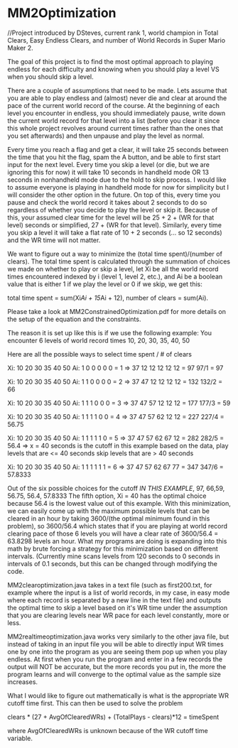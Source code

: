 # MM2Optimization

//Project introduced by DSteves, current rank 1, world champion in Total Clears, Easy Endless Clears, and number of World Records in Super Mario Maker 2.

The goal of this project is to find the most optimal approach to playing endless for each difficulty and knowing when you should play a level VS when you should skip a level.

There are a couple of assumptions that need to be made. Lets assume that you are able to play endless and (almost) never die and clear at around the pace of the current world record of the course. At the beginning of each level you encounter in endless, you should immediately pause, write down the current world record for that level into a list (before you clear it since this whole project revolves around current times rather than the ones that you set afterwards) and then unpause and play the level as normal.

Every time you reach a flag and get a clear, it will take 25 seconds between the time that you hit the flag, spam the A button, and be able to first start input for the next level. Every time you skip a level (or die, but we are ignoring this for now) it will take 10 seconds in handheld mode OR 13 seconds in nonhandheld mode due to the hold to skip process. I would like to assume everyone is playing in handheld mode for now for simplicity but I will consider the other option in the future. On top of this, every time you pause and check the world record it takes about 2 seconds to do so regardless of whether you decide to play the level or skip it. Because of this, your assumed clear time for the level will be 25 + 2 + (WR for that level) seconds or simplified, 27 + (WR for that level). Similarly, every time you skip a level it will take a flat rate of 10 + 2 seconds (... so 12 seconds) and the WR time will not matter.

We want to figure out a way to minimize the (total time spent)/(number of clears). The total time spent is calculated through the summation of choices we made on whether to play or skip a level, let Xi be all the world record times encountered indexed by i (level 1, level 2, etc.), and Ai be a boolean value that is either 1 if we play the level or 0 if we skip, we get this:

total time spent = sum(Xi*Ai + 15*Ai + 12),
number of clears = sum(Ai).

Please take a look at MM2ConstrainedOptimization.pdf for more details on the setup of the equation and the constraints.

The reason it is set up like this is if we use the following example:
You encounter 6 levels of world record times 10, 20, 30, 35, 40, 50

Here are all the possible ways to select time spent / # of clears

Xi: 10 20 30 35 40 50
Ai: 1  0  0  0  0  0  = 1
=>  37 12 12 12 12 12 = 97
	                       97/1 = 97

Xi: 10 20 30 35 40 50
Ai: 1  1  0  0  0  0  = 2
=>  37 47 12 12 12 12 = 132
	                       132/2 = 66

Xi: 10 20 30 35 40 50
Ai: 1  1  1  0  0  0  = 3
=>  37 47 57 12 12 12 = 177
	                    177/3 = 59


Xi: 10 20 30 35 40 50
Ai:  1  1  1  1  0  0  = 4
=>  37 47 57 62 12 12 = 227
	                    227/4 = 56.75


Xi: 10 20 30 35 40 50
Ai: 1  1  1  1  1  0  = 5
=>  37 47 57 62 67 12 = 282
	                    282/5 = 56.4
	                 => x = 40 seconds is the cutoff in this example based on the data, play levels that are <= 40 seconds
                          skip levels that are > 40 seconds


Xi: 10 20 30 35 40 50
Ai: 1  1  1  1  1  1  = 6
=>  37 47 57 62 67 77 = 347
	                   347/6 = 57.8333
                     
Out of the six possible choices for the cutoff *IN THIS EXAMPLE*, 97, 66,59, 56.75, 56.4, 57.8333
The fifth option, Xi = 40 has the optimal choice because 56.4 is the lowest value out of this example.
With this minimization, we can easily come up with the maximum possible levels that can be cleared in an hour by taking 3600/(the optimal minimum found in this problem), so 3600/56.4 which states that if you are playing at world record clearing pace of those 6 levels you will have a clear rate of 3600/56.4 = 63.8298 levels an hour. What my programs are doing is expanding into this math by brute forcing a strategy for this minimization based on different intervals. (Currently mine scans levels from 120 seconds to 0 seconds in intervals of 0.1 seconds, but this can be changed through modifying the code.


MM2clearoptimization.java takes in a text file (such as first200.txt, for example where the input is a list of world records, in my case, in easy mode where each record is separated by a new line in the text file) and outputs the optimal time to skip a level based on it's WR time under the assumption that you are clearing levels near WR pace for each level constantly, more or less.

MM2realtimeoptimization.java works very similarly to the other java file, but instead of taking in an input file you will be able to directly input WR times one by one into the program as you are seeing them pop up when you play endless. At first when you run the program and enter in a few records the output will NOT be accurate, but the more records you put in, the more the program learns and will converge to the optimal value as the sample size increases.

What I would like to figure out mathematically is what is the appropriate WR cutoff time first. This can then be used to solve the problem

clears * (27 + AvgOfClearedWRs) + (TotalPlays - clears)*12 = timeSpent 

where AvgOfClearedWRs is unknown because of the WR cutoff time variable.
